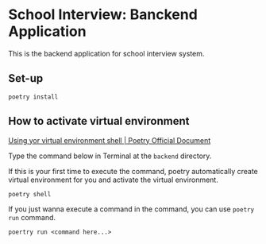 # School Interview: Banckend Application

This is the backend application for school interview system.

## Set-up

```
poetry install
```

## How to activate virtual environment

[Using yor virtual environment shell | Poetry Official Document](https://python-poetry.org/docs/basic-usage/#using-your-virtual-environment)

Type the command below in Terminal at the `backend` directory.

If this is your first time to execute the command, poetry automatically create virtual environment for you and activate the virtual environment.

```
poetry shell
```

If you just wanna execute a command in the command, you can use `poetry run` command.

```
poertry run <command here...>
```
